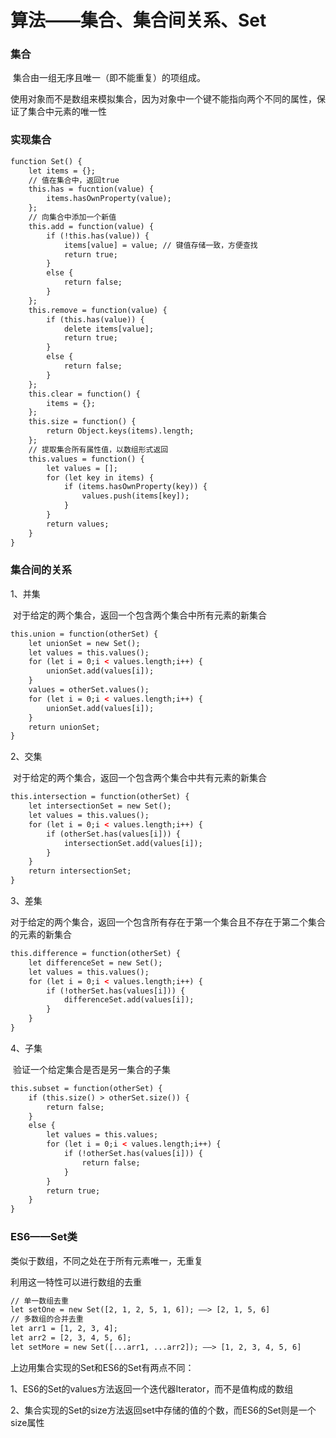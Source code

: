 # 算法——集合、集合间关系、Set

### 集合

​	集合由一组无序且唯一（即不能重复）的项组成。

​	使用对象而不是数组来模拟集合，因为对象中一个键不能指向两个不同的属性，保证了集合中元素的唯一性

### 实现集合

```HTML
function Set() {
	let items = {};
	// 值在集合中，返回true
	this.has = fucntion(value) {
		items.hasOwnProperty(value);
	};
	// 向集合中添加一个新值
	this.add = function(value) {
		if (!this.has(value)) {
			items[value] = value; // 键值存储一致，方便查找
			return true;
		}
		else {
			return false;
		}
	};
	this.remove = function(value) {
		if (this.has(value)) {
			delete items[value];
			return true;
		}
		else {
			return false;
		}
	};
	this.clear = function() {
		items = {};
	};
	this.size = function() {
		return Object.keys(items).length;
	};
	// 提取集合所有属性值，以数组形式返回
	this.values = function() {
		let values = [];
		for (let key in items) {
			if (items.hasOwnProperty(key)) {
				values.push(items[key]);
			}
		}
		return values;
	}
}
```

### 集合间的关系

1、并集

​			对于给定的两个集合，返回一个包含两个集合中所有元素的新集合

```HTML
this.union = function(otherSet) {
	let unionSet = new Set();
	let values = this.values();
	for (let i = 0;i < values.length;i++) {
		unionSet.add(values[i]);
	}
    values = otherSet.values();
    for (let i = 0;i < values.length;i++) {
    	unionSet.add(values[i]);
    }
	return unionSet;
}
```

2、交集

​			对于给定的两个集合，返回一个包含两个集合中共有元素的新集合

```HTML
this.intersection = function(otherSet) {
	let intersectionSet = new Set();
	let values = this.values();
	for (let i = 0;i < values.length;i++) {
		if (otherSet.has(values[i])) {
        	intersectionSet.add(values[i]);
        }
	}
    return intersectionSet;
}
```

3、差集

​			对于给定的两个集合，返回一个包含所有存在于第一个集合且不存在于第二个集合的元素的新集合

```HTML
this.difference = function(otherSet) {
	let differenceSet = new Set();
	let values = this.values();
	for (let i = 0;i < values.length;i++) {
		if (!otherSet.has(values[i])) {
        	differenceSet.add(values[i]);
        }
	}
}
```

4、子集

​			验证一个给定集合是否是另一集合的子集

```HTML
this.subset = function(otherSet) {
	if (this.size() > otherSet.size()) {
		return false;
	}
	else {
		let values = this.values;
		for (let i = 0;i < values.length;i++) {
			if (!otherSet.has(values[i])) {
            	return false;
            }
		}
        return true;
	}
}
```

### ES6——Set类

类似于数组，不同之处在于所有元素唯一，无重复

利用这一特性可以进行数组的去重

```HTML
// 单一数组去重
let setOne = new Set([2, 1, 2, 5, 1, 6]); ——> [2, 1, 5, 6]
// 多数组的合并去重
let arr1 = [1, 2, 3, 4];
let arr2 = [2, 3, 4, 5, 6];
let setMore = new Set([...arr1, ...arr2]); ——> [1, 2, 3, 4, 5, 6]

```



上边用集合实现的Set和ES6的Set有两点不同：

​		1、ES6的Set的values方法返回一个迭代器Iterator，而不是值构成的数组

​		2、集合实现的Set的size方法返回set中存储的值的个数，而ES6的Set则是一个size属性
